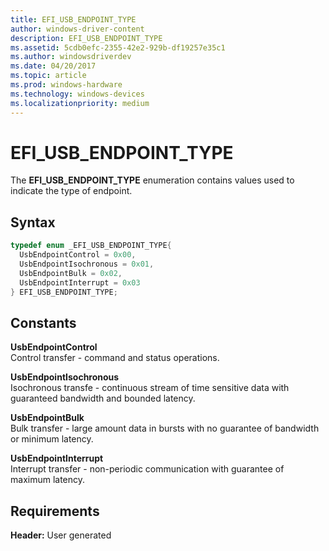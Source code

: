 ```yaml
---
title: EFI_USB_ENDPOINT_TYPE
author: windows-driver-content
description: EFI_USB_ENDPOINT_TYPE
ms.assetid: 5cdb0efc-2355-42e2-929b-df19257e35c1
ms.author: windowsdriverdev
ms.date: 04/20/2017
ms.topic: article
ms.prod: windows-hardware
ms.technology: windows-devices
ms.localizationpriority: medium
---
```


# EFI\_USB\_ENDPOINT\_TYPE


The **EFI\_USB\_ENDPOINT\_TYPE** enumeration contains values used to indicate the type of endpoint.

## Syntax


```cpp
typedef enum _EFI_USB_ENDPOINT_TYPE{
  UsbEndpointControl = 0x00,
  UsbEndpointIsochronous = 0x01,
  UsbEndpointBulk = 0x02,
  UsbEndpointInterrupt = 0x03
} EFI_USB_ENDPOINT_TYPE;
```

## Constants


<a href="" id="usbendpointcontrol"></a>**UsbEndpointControl**  
Control transfer - command and status operations.

<a href="" id="usbendpointisochronous"></a>**UsbEndpointIsochronous**  
Isochronous transfe - continuous stream of time sensitive data with guaranteed bandwidth and bounded latency.

<a href="" id="usbendpointbulk"></a>**UsbEndpointBulk**  
Bulk transfer - large amount data in bursts with no guarantee of bandwidth or minimum latency.

<a href="" id="usbendpointinterrupt"></a>**UsbEndpointInterrupt**  
Interrupt transfer - non-periodic communication with guarantee of maximum latency.

## Requirements


**Header:** User generated

 

 




